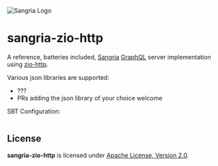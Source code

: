 ![Sangria Logo](https://sangria-graphql.github.io/assets/img/sangria-logo.svg)

# sangria-zio-http

A reference, batteries included, [Sangria](https://github.com/sangria-graphql/sangria) [GraphQL](https://graphql.org)
server implementation using [zio-http](https://github.com/dream11/zio-http).

Various json libraries are supported:
- ???
- PRs adding the json library of your choice welcome


SBT Configuration:

```scala

```

## License

**sangria-zio-http** is licensed under [Apache License, Version 2.0](http://www.apache.org/licenses/LICENSE-2.0).
